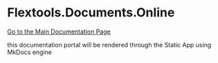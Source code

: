 # Flextools.Documents.Online

[Go to the Main Documentation Page](src/docs/index.md)

this documentation portal will be rendered through the Static App using MkDocs engine

